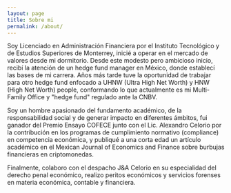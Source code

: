 ```yaml
---
layout: page
title: Sobre mi
permalink: /about/
---
```


Soy Licenciado en Administración Financiera por el Instituto Tecnológico y de Estudios Superiores de Monterrey, inicié a operar en el mercado de valores desde mi dormitorio. Desde este modesto pero ambicioso inicio, recibí la atención de un hedge fund manager en México, donde establecí las bases de mi carrera. Años más tarde tuve la oportunidad de trabajar para otro hedge fund enfocado a UHNW (Ultra High Net Worth) y HNW (High Net Worth) people, conformando lo que actualmente es mi Multi-Family Office y "hedge fund" regulado ante la CNBV.

Soy un hombre apasionado del fundamento académico, de la responsabilidad social y de generar impacto en diferentes ámbitos, fui ganador del Premio Ensayo COFECE junto con el Lic. Alexandro Celorio por la contribución en los programas de cumplimiento normativo (compliance) en competencia económica, y publiqué a una corta edad un artículo académico en el Mexican Journal of Economics and Finance sobre burbujas financieras en criptomonedas.  

Finalmente, colaboro con el despacho J&A Celorio en su especialidad del derecho penal económico, realizo peritos económicos y servicios forenses en materia económica, contable y financiera. 
